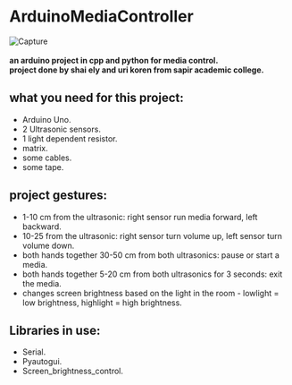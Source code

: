 # ArduinoMediaController  
![Capture](https://user-images.githubusercontent.com/55280978/137301444-8ed637ee-f7ff-42fc-adc5-d74d866ff1f7.PNG)
<br/><br/>
<b>an arduino project in cpp and python for media control.  
project done by shai ely and uri koren from sapir academic college.</b>  


<h2>what you need for this project:</h2>  



- Arduino Uno.
- 2 Ultrasonic sensors.
- 1 light dependent resistor.
- matrix.
- some cables.
- some tape.

<h2>project gestures:</h2>


- 1-10 cm from the ultrasonic: right sensor run media forward, left backward.  
- 10-25 from the ultrasonic: right sensor turn volume up, left sensor turn volume down.  
- both hands together 30-50 cm from both ultrasonics: pause or start a media.  
- both hands together 5-20 cm from both ultrasonics for 3 seconds: exit the media.  
- changes screen brightness based on the light in the room - lowlight = low brightness, highlight = high brightness.  


<h2>Libraries in use:</h2>


- Serial.
- Pyautogui.
- Screen_brightness_control.
